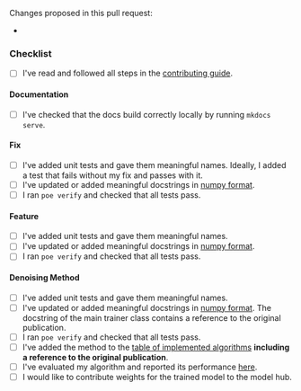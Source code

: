 <!-- Please complete this template entirely. -->


Changes proposed in this pull request:
<!-- Please list all changes/additions here. -->
-

<!-- Please complete the following checklist! Only leave the relevant subsection(s) based on what your PR implements. -->
### Checklist
<!-- Please only keep the relevant subsection 
Documentation: If you've added or updated documentation.
Fix: If you've fixed a bug or issue.
Feature: If you've added a new feature.
Denoising Method: If you've added a new LDCT denoising method.
-->
- [ ] I've read and followed all steps in the [contributing guide](https://github.com/eeulig/ldct-benchmark/blob/main/CONTRIBUTING.md).

#### Documentation
- [ ] I've checked that the docs build correctly locally by running `mkdocs serve`.

#### Fix
- [ ] I've added unit tests and gave them meaningful names. Ideally, I added a test that fails without my fix and passes with it.
- [ ] I've updated or added meaningful docstrings in [numpy format](https://numpydoc.readthedocs.io/en/latest/format.html).
- [ ] I ran `poe verify` and checked that all tests pass.

#### Feature
- [ ] I've added unit tests and gave them meaningful names.
- [ ] I've updated or added meaningful docstrings in [numpy format](https://numpydoc.readthedocs.io/en/latest/format.html).
- [ ] I ran `poe verify` and checked that all tests pass.

#### Denoising Method
- [ ] I've added unit tests and gave them meaningful names.
- [ ] I've updated or added meaningful docstrings in [numpy format](https://numpydoc.readthedocs.io/en/latest/format.html). The docstring of the main trainer class contains a reference to the original publication.
- [ ] I ran `poe verify` and checked that all tests pass.
- [ ] I've added the method to the [table of implemented algorithms](https://github.com/eeulig/ldct-benchmark/blob/main/docs/denoising_algorithms.md#implemented-algorithms) **including a reference to the original publication**.
- [ ] I've evaluated my algorithm and reported its performance [here](https://github.com/eeulig/ldct-benchmark/blob/main/docs/denoising_algorithms.md#test-set-performance).
- [ ] I would like to contribute weights for the trained model to the model hub.